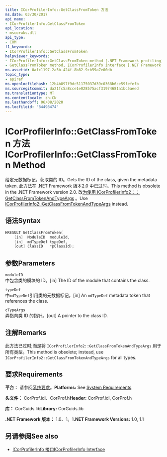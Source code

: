 ```yaml
---
title: ICorProfilerInfo::GetClassFromToken 方法
ms.date: 03/30/2017
api_name:
- ICorProfilerInfo.GetClassFromToken
api_location:
- mscorwks.dll
api_type:
- COM
f1_keywords:
- ICorProfilerInfo::GetClassFromToken
helpviewer_keywords:
- ICorProfilerInfo::GetClassFromToken method [.NET Framework profiling]
- GetClassFromToken method, ICorProfilerInfo interface [.NET Framework profiling]
ms.assetid: 0afc1197-2a5b-424f-8b82-9cb59a7e00db
topic_type:
- apiref
ms.openlocfilehash: 12b4b897f9dc51175037d39c0368b6ce59fefefb
ms.sourcegitcommit: da21fc5a8cce1e028575acf31974681a1bc5aeed
ms.translationtype: MT
ms.contentlocale: zh-CN
ms.lasthandoff: 06/08/2020
ms.locfileid: "84498474"
---
```

# <a name="icorprofilerinfogetclassfromtoken-method"></a><span data-ttu-id="daabc-102">ICorProfilerInfo::GetClassFromToken 方法</span><span class="sxs-lookup"><span data-stu-id="daabc-102">ICorProfilerInfo::GetClassFromToken Method</span></span>
<span data-ttu-id="daabc-103">给定元数据标记，获取类的 ID。</span><span class="sxs-lookup"><span data-stu-id="daabc-103">Gets the ID of the class, given the metadata token.</span></span> <span data-ttu-id="daabc-104">此方法在 .NET Framework 版本2.0 中已过时。</span><span class="sxs-lookup"><span data-stu-id="daabc-104">This method is obsolete in the .NET Framework version 2.0.</span></span> <span data-ttu-id="daabc-105">改[为使用 ICorProfilerInfo2：： GetClassFromTokenAndTypeArgs](icorprofilerinfo2-getclassfromtokenandtypeargs-method.md) 。</span><span class="sxs-lookup"><span data-stu-id="daabc-105">Use [ICorProfilerInfo2::GetClassFromTokenAndTypeArgs](icorprofilerinfo2-getclassfromtokenandtypeargs-method.md) instead.</span></span>  
  
## <a name="syntax"></a><span data-ttu-id="daabc-106">语法</span><span class="sxs-lookup"><span data-stu-id="daabc-106">Syntax</span></span>  
  
```cpp  
HRESULT GetClassFromToken(  
    [in]  ModuleID  moduleId,  
    [in]  mdTypeDef typeDef,  
    [out] ClassID   *pClassId);  
```  
  
## <a name="parameters"></a><span data-ttu-id="daabc-107">参数</span><span class="sxs-lookup"><span data-stu-id="daabc-107">Parameters</span></span>  
 `moduleID`  
 <span data-ttu-id="daabc-108">中包含类的模块的 ID。</span><span class="sxs-lookup"><span data-stu-id="daabc-108">[in] The ID of the module that contains the class.</span></span>  
  
 `typeDef`  
 <span data-ttu-id="daabc-109">中`mdTypeDef`引用类的元数据标记。</span><span class="sxs-lookup"><span data-stu-id="daabc-109">[in] An `mdTypeDef` metadata token that references the class.</span></span>  
  
 `cTypeArgs`  
 <span data-ttu-id="daabc-110">弄指向类 ID 的指针。</span><span class="sxs-lookup"><span data-stu-id="daabc-110">[out] A pointer to the class ID.</span></span>  
  
## <a name="remarks"></a><span data-ttu-id="daabc-111">注解</span><span class="sxs-lookup"><span data-stu-id="daabc-111">Remarks</span></span>  
 <span data-ttu-id="daabc-112">此方法已过时;而是将 `ICorProfilerInfo2::GetClassFromTokenAndTypeArgs` 用于所有类型。</span><span class="sxs-lookup"><span data-stu-id="daabc-112">This method is obsolete; instead, use `ICorProfilerInfo2::GetClassFromTokenAndTypeArgs` for all types.</span></span>  
  
## <a name="requirements"></a><span data-ttu-id="daabc-113">要求</span><span class="sxs-lookup"><span data-stu-id="daabc-113">Requirements</span></span>  
 <span data-ttu-id="daabc-114">**平台：** 请参阅[系统要求](../../get-started/system-requirements.md)。</span><span class="sxs-lookup"><span data-stu-id="daabc-114">**Platforms:** See [System Requirements](../../get-started/system-requirements.md).</span></span>  
  
 <span data-ttu-id="daabc-115">**头文件：** CorProf.idl、CorProf.h</span><span class="sxs-lookup"><span data-stu-id="daabc-115">**Header:** CorProf.idl, CorProf.h</span></span>  
  
 <span data-ttu-id="daabc-116">**库：** CorGuids.lib</span><span class="sxs-lookup"><span data-stu-id="daabc-116">**Library:** CorGuids.lib</span></span>  
  
 <span data-ttu-id="daabc-117">**.NET Framework 版本：** 1.0、1。1</span><span class="sxs-lookup"><span data-stu-id="daabc-117">**.NET Framework Versions:** 1.0, 1.1</span></span>  
  
## <a name="see-also"></a><span data-ttu-id="daabc-118">另请参阅</span><span class="sxs-lookup"><span data-stu-id="daabc-118">See also</span></span>

- [<span data-ttu-id="daabc-119">ICorProfilerInfo 接口</span><span class="sxs-lookup"><span data-stu-id="daabc-119">ICorProfilerInfo Interface</span></span>](icorprofilerinfo-interface.md)
